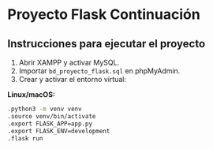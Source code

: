 # Proyecto Flask Continuación

## Instrucciones para ejecutar el proyecto

1. Abrir XAMPP y activar MySQL.
2. Importar `bd_proyecto_flask.sql` en phpMyAdmin.
3. Crear y activar el entorno virtual:

**Linux/macOS:**

```bash
.python3 -m venv venv
.source venv/bin/activate
.export FLASK_APP=app.py
.export FLASK_ENV=development
.flask run